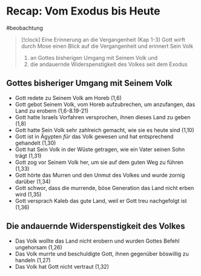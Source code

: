 # Recap: Vom Exodus bis Heute

#beobachtung

> [!clock] Eine Erinnerung an die Vergangenheit (Kap 1-3)
> Gott wirft durch Mose einen Blick auf die Vergangenheit und erinnert Sein Volk
> 1. an Gottes bisherigen Umgang mit Seinem Volk und
> 2. die andauernde Widerspenstigkeit des Volkes seit dem Exodus

## Gottes bisheriger Umgang mit Seinem Volk

- Gott redete zu Seinem Volk am Horeb (1,6)
- Gott gebot Seinem Volk, vom Horeb aufzubrechen, um anzufangen, das Land zu erobern (1,6-8.19-21)
- Gott hatte Israels Vorfahren versprochen, ihnen dieses Land zu geben (1,8)
- Gott hatte Sein Volk sehr zahlreich gemacht, wie sie es heute sind (1,10)
- Gott ist in Ägypten *für* das Volk gewesen und hat entsprechend gehandelt (1,30)
- Gott hat Sein Volk in der Wüste getragen, wie ein Vater seinen Sohn trägt (1,31)
- Gott zog vor Seinem Volk her, um sie auf dem guten Weg zu führen (1,33)
- Gott hörte das Murren und den Unmut des Volkes und wurde zornig darüber (1,34)
- Gott schwor, dass die murrende, böse Generation das Land nicht erben wird (1,35)
- Gott versprach Kaleb das gute Land, weil er Gott treu nachgefolgt ist (1,36)

## Die andauernde Widerspenstigkeit des Volkes

- Das Volk wollte das Land nicht erobern und wurden Gottes Befehl ungehorsam (1,26)
- Das Volk murrte und beschuldigte Gott, ihnen gegenüber böswillig zu handeln (1,27)
- Das Volk hat Gott nicht vertraut (1,32)